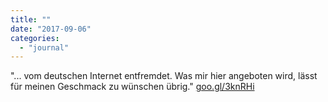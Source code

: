 ```yaml
---
title: ""
date: "2017-09-06"
categories: 
  - "journal"
---
```


"... vom deutschen Internet entfremdet. Was mir hier angeboten wird, lässt für meinen Geschmack zu wünschen übrig." [goo.gl/3knRHi](https://goo.gl/3knRHi)
